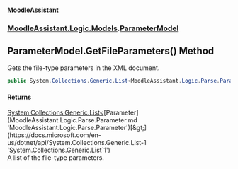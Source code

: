 #### [MoodleAssistant](index.md 'index')
### [MoodleAssistant.Logic.Models](MoodleAssistant.Logic.Models.md 'MoodleAssistant.Logic.Models').[ParameterModel](MoodleAssistant.Logic.Models.ParameterModel.md 'MoodleAssistant.Logic.Models.ParameterModel')

## ParameterModel.GetFileParameters() Method

Gets the file-type parameters in the XML document.

```csharp
public System.Collections.Generic.List<MoodleAssistant.Logic.Parse.Parameter> GetFileParameters();
```

#### Returns
[System.Collections.Generic.List&lt;](https://docs.microsoft.com/en-us/dotnet/api/System.Collections.Generic.List-1 'System.Collections.Generic.List`1')[Parameter](MoodleAssistant.Logic.Parse.Parameter.md 'MoodleAssistant.Logic.Parse.Parameter')[&gt;](https://docs.microsoft.com/en-us/dotnet/api/System.Collections.Generic.List-1 'System.Collections.Generic.List`1')  
A list of the file-type parameters.